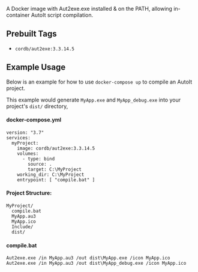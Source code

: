 A Docker image with Aut2exe.exe installed & on the PATH, allowing in-container AutoIt script compilation.

## Prebuilt Tags
- `cordb/aut2exe:3.3.14.5`

## Example Usage

Below is an example for how to use `docker-compose up` to compile an AutoIt project.

This example would generate `MyApp.exe` and `MyApp_debug.exe` into your project's `dist/` directory,


#### docker-compose.yml
```
version: "3.7"
services:
  myProject:
    image: cordb/aut2exe:3.3.14.5
    volumes:
      - type: bind
        source: .
        target: C:\MyProject
    working_dir: C:\MyProject
    entrypoint: [ "compile.bat" ]
```


#### Project Structure:

```
MyProject/
  compile.bat
  MyApp.au3
  MyApp.ico
  Include/
  dist/
```


#### compile.bat

```
Aut2exe.exe /in MyApp.au3 /out dist\MyApp.exe /icon MyApp.ico
Aut2exe.exe /in MyApp.au3 /out dist\MyApp_debug.exe /icon MyApp.ico
```
